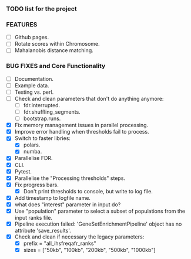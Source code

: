 ### TODO list for the project

### FEATURES
- [ ] Github pages.
- [ ] Rotate scores within Chromosome.
- [ ] Mahalanobis distance matching.

### BUG FIXES and Core Functionality
- [ ] Documentation.
- [ ] Example data.
- [ ] Testing vs. perl.
- [ ] Check and clean parameters that don't do anything anymore:
	- [ ] fdr.interrupted.
	- [ ] fdr.shuffling_segments.
	- [ ] bootstrap.runs.
- [x] Fix memory management issues in parallel processing.
- [x] Improve error handling when thresholds fail to process.
- [x] Switch to faster libries:
	- [x] polars.
	- [x] numba.
- [x] Parallelise FDR.
- [x] CLI.
- [x] Pytest.
- [x] Parallelise the "Processing thresholds" steps.
- [x] Fix progress bars.
	- [x] Don't print thresholds to console, but write to log file.
- [x] Add timestamp to logfile name.
- [x] what does "interest" parameter in input do?
- [x] Use "population" parameter to select a subset of populations from the input ranks file.
- [x] Pipeline execution failed: 'GeneSetEnrichmentPipeline' object has no attribute 'save_results'.
- [x] Check and clean if necessary the legacy parameters:
	- [x] prefix = "all_ihsfreqafr_ranks"
	- [x] sizes = ["50kb", "100kb", "200kb", "500kb", "1000kb"]
